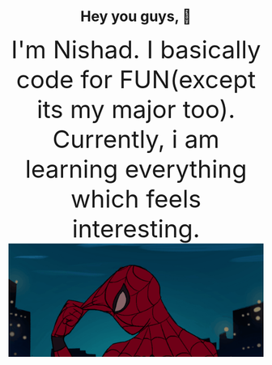 
# <div align="center">Hey you guys, 👋

<div align="center"><font size=30>I'm Nishad. I basically code for FUN(except its my major too). Currently, i am learning everything which feels interesting.

<div align="center"><img src="https://github.com/Nishad-007/Nishad-007/blob/main/gifntext-gif.gif">



